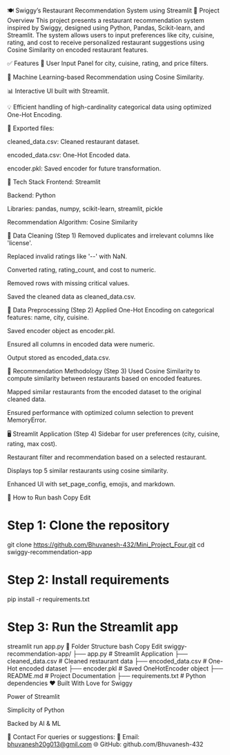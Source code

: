 🍽️ Swiggy’s Restaurant Recommendation System using Streamlit
📌 Project Overview
This project presents a restaurant recommendation system inspired by Swiggy, designed using Python, Pandas, Scikit-learn, and Streamlit. The system allows users to input preferences like city, cuisine, rating, and cost to receive personalized restaurant suggestions using Cosine Similarity on encoded restaurant features.

✅ Features
🔎 User Input Panel for city, cuisine, rating, and price filters.

🧠 Machine Learning-based Recommendation using Cosine Similarity.

📊 Interactive UI built with Streamlit.

💡 Efficient handling of high-cardinality categorical data using optimized One-Hot Encoding.

📄 Exported files:

cleaned_data.csv: Cleaned restaurant dataset.

encoded_data.csv: One-Hot Encoded data.

encoder.pkl: Saved encoder for future transformation.

🔧 Tech Stack
Frontend: Streamlit

Backend: Python

Libraries: pandas, numpy, scikit-learn, streamlit, pickle

Recommendation Algorithm: Cosine Similarity

🧼 Data Cleaning (Step 1)
Removed duplicates and irrelevant columns like 'license'.

Replaced invalid ratings like '--' with NaN.

Converted rating, rating_count, and cost to numeric.

Removed rows with missing critical values.

Saved the cleaned data as cleaned_data.csv.

🔄 Data Preprocessing (Step 2)
Applied One-Hot Encoding on categorical features: name, city, cuisine.

Saved encoder object as encoder.pkl.

Ensured all columns in encoded data were numeric.

Output stored as encoded_data.csv.

🧠 Recommendation Methodology (Step 3)
Used Cosine Similarity to compute similarity between restaurants based on encoded features.

Mapped similar restaurants from the encoded dataset to the original cleaned data.

Ensured performance with optimized column selection to prevent MemoryError.

🖥️ Streamlit Application (Step 4)
Sidebar for user preferences (city, cuisine, rating, max cost).

Restaurant filter and recommendation based on a selected restaurant.

Displays top 5 similar restaurants using cosine similarity.

Enhanced UI with set_page_config, emojis, and markdown.

🚀 How to Run
bash
Copy
Edit
# Step 1: Clone the repository
git clone https://github.com/Bhuvanesh-432/Mini_Project_Four.git
cd swiggy-recommendation-app

# Step 2: Install requirements
pip install -r requirements.txt

# Step 3: Run the Streamlit app
streamlit run app.py
📂 Folder Structure
bash
Copy
Edit
swiggy-recommendation-app/
├── app.py                  # Streamlit Application
├── cleaned_data.csv        # Cleaned restaurant data
├── encoded_data.csv        # One-Hot encoded dataset
├── encoder.pkl             # Saved OneHotEncoder object
├── README.md               # Project Documentation
├── requirements.txt        # Python dependencies
❤️ Built With
Love for Swiggy

Power of Streamlit

Simplicity of Python

Backed by AI & ML

📧 Contact
For queries or suggestions:
📮 Email: bhuvanesh20g013@gmil.com
🌐 GitHub: github.com/Bhuvanesh-432
